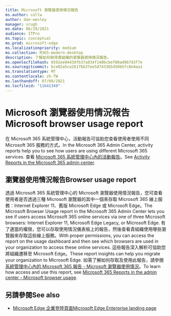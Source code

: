 ```yaml
---
title: Microsoft 瀏覽器使用情況報告
ms.author: collw
author: dan-wesley
manager: srugh
ms.date: 06/29/2021
audience: ITPro
ms.topic: conceptual
ms.prod: microsoft-edge
ms.localizationpriority: medium
ms.collection: M365-modern-desktop
description: 了解如何取得貴組織的瀏覽器使用情況報告。
ms.openlocfilehash: 6592ee04439fb37a034f148bcbef00ad967d3f7e
ms.sourcegitcommit: bce02a5ce2617bb37ee5d743365d50b5fc8e4aa1
ms.translationtype: MT
ms.contentlocale: zh-TW
ms.lasthandoff: 07/09/2021
ms.locfileid: "11641349"
---
```

# <a name="microsoft-browser-usage-report"></a><span data-ttu-id="352e4-103">Microsoft 瀏覽器使用情況報告</span><span class="sxs-lookup"><span data-stu-id="352e4-103">Microsoft browser usage report</span></span>

<span data-ttu-id="352e4-104">在 Microsoft 365 系統管理中心，活動報告可協助您查看使用者使用不同 Microsoft 365 服務的方式。</span><span class="sxs-lookup"><span data-stu-id="352e4-104">In the Microsoft 365 Admin Center, activity reports help you to see how users are using different Microsoft 365 services.</span></span> <span data-ttu-id="352e4-105">查看 [Microsoft 365 系統管理中心內的活動報告](/microsoft-365/admin/activity-reports/activity-reports?view=o365-worldwide)。</span><span class="sxs-lookup"><span data-stu-id="352e4-105">See [Activity Reports in the Microsoft 365 admin center](/microsoft-365/admin/activity-reports/activity-reports?view=o365-worldwide).</span></span>

## <a name="browser-usage-report"></a><span data-ttu-id="352e4-106">瀏覽器使用情況報告</span><span class="sxs-lookup"><span data-stu-id="352e4-106">Browser usage report</span></span>

<span data-ttu-id="352e4-107">透過 Microsoft 365 系統管理中心的 Microsoft 瀏覽器使用情況報告，您可查看使用者是否透過三種 Microsoft 瀏覽器的其中一個來存取 Microsoft 365 線上服務：Internet Explorer 11、舊版 Microsoft Edge 或 Microsoft Edge。</span><span class="sxs-lookup"><span data-stu-id="352e4-107">The Microsoft Browser Usage report in the Microsoft 365 Admin Center lets you see if users access Microsoft 365 online services via one of three Microsoft browsers: Internet Explorer 11, Microsoft Edge Legacy, or Microsoft Edge.</span></span> <span data-ttu-id="352e4-108">有了適當的權限，您可以存取使用情況儀表板上的報告，然後查看貴組織使用哪些瀏覽器來存取這些線上服務。</span><span class="sxs-lookup"><span data-stu-id="352e4-108">With proper permissions, you can access the report on the usage dashboard and then see which browsers are used in your organization to access these online services.</span></span> <span data-ttu-id="352e4-109">這些報告深入解析可協助您將組織遷移至 Microsoft Edge。</span><span class="sxs-lookup"><span data-stu-id="352e4-109">These report insights can help you migrate your organization to Microsoft Edge.</span></span> <span data-ttu-id="352e4-110">如需了解如何存取及使用此報告，請參閱[系統管理中心內的 Microsoft 365 報告 - Microsoft 瀏覽器使用情況](/microsoft-365/admin/activity-reports/browser-usage-report?view=o365-worldwide)。</span><span class="sxs-lookup"><span data-stu-id="352e4-110">To learn how access and use this report, see [Microsoft 365 Reports in the admin center - Microsoft browser usage](/microsoft-365/admin/activity-reports/browser-usage-report?view=o365-worldwide).</span></span>

## <a name="see-also"></a><span data-ttu-id="352e4-111">另請參閱</span><span class="sxs-lookup"><span data-stu-id="352e4-111">See also</span></span>

- [<span data-ttu-id="352e4-112">Microsoft Edge 企業登陸頁面</span><span class="sxs-lookup"><span data-stu-id="352e4-112">Microsoft Edge Enterprise landing page</span></span>](https://aka.ms/EdgeEnterprise)
